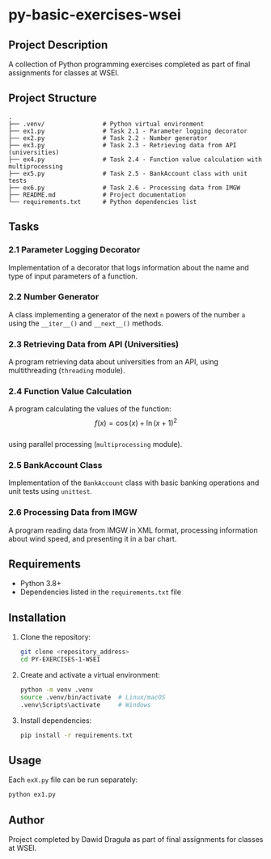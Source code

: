 # py-basic-exercises-wsei

## Project Description

A collection of Python programming exercises completed as part of final assignments for classes at WSEI.

## Project Structure

```
.
├── .venv/                # Python virtual environment
├── ex1.py                # Task 2.1 - Parameter logging decorator
├── ex2.py                # Task 2.2 - Number generator
├── ex3.py                # Task 2.3 - Retrieving data from API (universities)
├── ex4.py                # Task 2.4 - Function value calculation with multiprocessing
├── ex5.py                # Task 2.5 - BankAccount class with unit tests
├── ex6.py                # Task 2.6 - Processing data from IMGW
├── README.md             # Project documentation
└── requirements.txt      # Python dependencies list
```

## Tasks

### 2.1 Parameter Logging Decorator
Implementation of a decorator that logs information about the name and type of input parameters of a function.

### 2.2 Number Generator
A class implementing a generator of the next `n` powers of the number `a` using the `__iter__()` and `__next__()` methods.

### 2.3 Retrieving Data from API (Universities)
A program retrieving data about universities from an API, using multithreading (`threading` module).

### 2.4 Function Value Calculation
A program calculating the values of the function:  
$$ f(x) = \cos(x) + \ln(x + 1)^2 $$  
using parallel processing (`multiprocessing` module).

### 2.5 BankAccount Class
Implementation of the `BankAccount` class with basic banking operations and unit tests using `unittest`.

### 2.6 Processing Data from IMGW
A program reading data from IMGW in XML format, processing information about wind speed, and presenting it in a bar chart.

## Requirements

- Python 3.8+
- Dependencies listed in the `requirements.txt` file

## Installation

1. Clone the repository:
   ```bash
   git clone <repository_address>
   cd PY-EXERCISES-1-WSEI
   ```
2. Create and activate a virtual environment:
   ```bash
   python -m venv .venv
   source .venv/bin/activate  # Linux/macOS
   .venv\Scripts\activate     # Windows
   ```
3. Install dependencies:
   ```bash
   pip install -r requirements.txt
   ```

## Usage

Each `exX.py` file can be run separately:
```bash
python ex1.py
```

## Author

Project completed by Dawid Draguła as part of final assignments for classes at WSEI.

